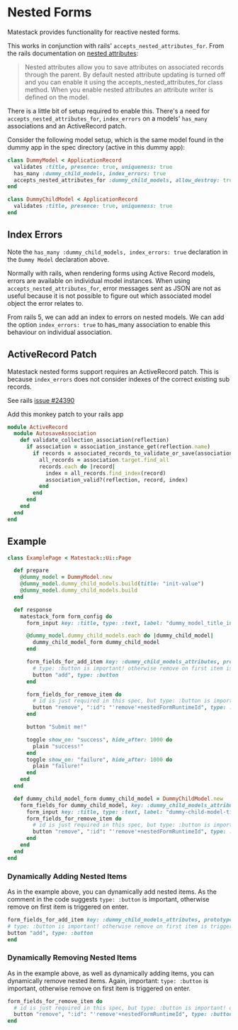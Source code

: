 # Nested Forms

Matestack provides functionality for reactive nested forms.

This works in conjunction with rails' `accepts_nested_attributes_for`. From the rails documentation on [nested attributes](https://api.rubyonrails.org/classes/ActiveRecord/NestedAttributes/ClassMethods.html):

> Nested attributes allow you to save attributes on associated records through the parent. By default nested attribute updating is turned off and you can enable it using the accepts_nested_attributes_for class method. When you enable nested attributes an attribute writer is defined on the model.

There is a little bit of setup required to enable this. There's a need for `accepts_nested_attributes_for`,  `index_errors` on a models' `has_many` associations and an ActiveRecord patch.


Consider the following model setup, which is the same model found in the dummy app in the spec directory (active in this dummy app):

```ruby
class DummyModel < ApplicationRecord
  validates :title, presence: true, uniqueness: true
  has_many :dummy_child_models, index_errors: true
  accepts_nested_attributes_for :dummy_child_models, allow_destroy: true
end

class DummyChildModel < ApplicationRecord
  validates :title, presence: true, uniqueness: true
end
```

## Index Errors

Note the `has_many :dummy_child_models, index_errors: true` declaration in the `Dummy Model` declaration above.

Normally with rails, when rendering forms using Active Record models, errors are available on individual model instances. When using `accepts_nested_attributes_for`, error messages sent as JSON are not as useful because it is not possible to figure out which associated model object the error relates to.

From rails 5, we can add an index to errors on nested models. We can add the option `index_errors: true` to has_many association to enable this behaviour on individual association.


## ActiveRecord Patch

Matestack nested forms support requires an ActiveRecord patch. This is because `index_errors` does not consider indexes of the correct existing sub records.

See rails [issue #24390](https://github.com/rails/rails/issues/24390)

Add this monkey patch to your rails app

```ruby
module ActiveRecord
  module AutosaveAssociation
    def validate_collection_association(reflection)
      if association = association_instance_get(reflection.name)
        if records = associated_records_to_validate_or_save(association, new_record?, reflection.options[:autosave])
          all_records = association.target.find_all
          records.each do |record|
            index = all_records.find_index(record)
            association_valid?(reflection, record, index)
          end
        end
      end
    end
  end
end
```

## Example

```ruby
class ExamplePage < Matestack::Ui::Page

  def prepare
    @dummy_model = DummyModel.new
    @dummy_model.dummy_child_models.build(title: "init-value")
    @dummy_model.dummy_child_models.build
  end

  def response
    matestack_form form_config do
      form_input key: :title, type: :text, label: "dummy_model_title_input", id: "dummy_model_title_input"

      @dummy_model.dummy_child_models.each do |dummy_child_model|
        dummy_child_model_form dummy_child_model
      end

      form_fields_for_add_item key: :dummy_child_models_attributes, prototype: method(:dummy_child_model_form) do
        # type: :button is important! otherwise remove on first item is triggered on enter
        button "add", type: :button
      end

      form_fields_for_remove_item do
        # id is just required in this spec, but type: :button is important! otherwise remove on first item is triggered on enter
        button "remove", ":id": "'remove'+nestedFormRuntimeId", type: :button
      end

      button "Submit me!"

      toggle show_on: "success", hide_after: 1000 do
        plain "success!"
      end
      toggle show_on: "failure", hide_after: 1000 do
        plain "failure!"
      end
    end
  end

  def dummy_child_model_form dummy_child_model = DummyChildModel.new
    form_fields_for dummy_child_model, key: :dummy_child_models_attributes do
      form_input key: :title, type: :text, label: "dummy-child-model-title-input"
      form_fields_for_remove_item do
        # id is just required in this spec, but type: :button is important! otherwise remove on first item is triggered on enter
        button "remove", ":id": "'remove'+nestedFormRuntimeId", type: :button
      end
    end
  end
end
```

### Dynamically Adding Nested Items

As in the example above, you can dynamically add nested items. As the comment in the code suggests `type: :button` is important, otherwise remove on first item is triggered on enter.

```ruby
form_fields_for_add_item key: :dummy_child_models_attributes, prototype: method(:dummy_child_model_form) do
# type: :button is important! otherwise remove on first item is triggered on enter
button "add", type: :button
end
```

### Dynamically Removing Nested Items

As in the example above, as well as dynamically adding items, you can dynamically remove nested items. Again, important: `type: :button` is important, otherwise remove on first item is triggered on enter.

```ruby
form_fields_for_remove_item do
  # id is just required in this spec, but type: :button is important! otherwise remove on first item is triggered on enter
  button "remove", ":id": "'remove'+nestedFormRuntimeId", type: :button
end
```
